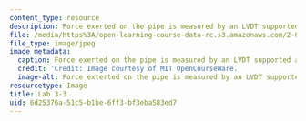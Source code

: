 ```yaml
---
content_type: resource
description: Force exerted on the pipe is measured by an LVDT supported as a cantilever.
file: /media/https%3A/open-learning-course-data-rc.s3.amazonaws.com/2-672-project-laboratory-spring-2009/6d25376a51c5b1be6ff3bf3eba583ed7_lab3-3.jpg
file_type: image/jpeg
image_metadata:
  caption: Force exerted on the pipe is measured by an LVDT supported as a cantilever.
  credit: 'Credit: Image courtesy of MIT OpenCourseWare.'
  image-alt: Force exterted on the pipe is measured by an LVDT supported as a cantilever.
resourcetype: Image
title: Lab 3-3
uid: 6d25376a-51c5-b1be-6ff3-bf3eba583ed7
---
```

